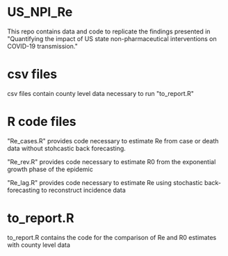 # US_NPI_Re

This repo contains data and code to replicate the findings presented in "Quantifying the impact of US state non-pharmaceutical interventions on COVID-19 transmission."

# csv files

csv files contain county level data necessary to run "to_report.R"

# R code files 

"Re_cases.R" provides code necessary to estimate Re from case or death data without stohcastic back forecasting.

"Re_rev.R" provides code necessary to estimate R0 from the exponential growth phase of the epidemic

"Re_lag.R" provides code necessary to estimate Re using stochastic back-forecasting to reconstruct incidence data

# to_report.R

to_report.R contains the code for the comparison of Re and R0 estimates with county level data
